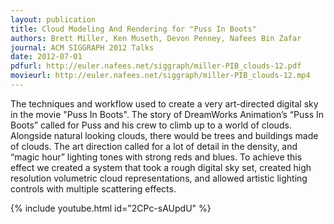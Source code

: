 ```yaml
---
layout: publication
title: Cloud Modeling And Rendering for "Puss In Boots"
authors: Brett Miller, Ken Museth, Devon Penney, Nafees Bin Zafar 
journal: ACM SIGGRAPH 2012 Talks
date: 2012-07-01
pdfurl: http://euler.nafees.net/siggraph/miller-PIB_clouds-12.pdf
movieurl: http://euler.nafees.net/siggraph/miller-PIB_clouds-12.mp4
---
```

The techniques and workflow used to create a very art-directed digital sky in
the movie "Puss In Boots".  The story of DreamWorks Animation’s “Puss In Boots”
called for Puss and his crew to climb up to a world of clouds. Alongside natural
looking clouds, there would be trees and buildings made of clouds. The art
direction called for a lot of detail in the density, and “magic hour” lighting
tones with strong reds and blues. To achieve this effect we created a system
that took a rough digital sky set, created high resolution volumetric cloud
representations, and allowed artistic lighting controls with multiple scattering
effects.

{% include youtube.html id="2CPc-sAUpdU" %}
